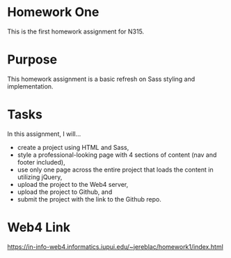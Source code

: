 # Homework One

This is the first homework assignment for N315.

# Purpose

This homework assignment is a basic refresh on Sass styling and implementation.

# Tasks

In this assignment, I will...

- create a project using HTML and Sass,
- style a professional-looking page with 4 sections of content (nav and footer included),
- use only one page across the entire project that loads the content in utilizing jQuery,
- upload the project to the Web4 server,
- upload the project to Github, and
- submit the project with the link to the Github repo.

# Web4 Link

https://in-info-web4.informatics.iupui.edu/~jereblac/homework1/index.html
